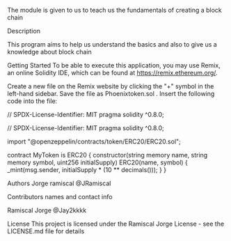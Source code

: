 The module is given to us to teach us the fundamentals of creating a block chain

Description

This program aims to help us understand the basics and also to give us a knowledge about block chain

Getting Started To be able to execute this application, you may use Remix, an online Solidity IDE, which can be found at https://remix.ethereum.org/.

Create a new file on the Remix website by clicking the "+" symbol in the left-hand sidebar. Save the file as Phoenixtoken.sol . Insert the following code into the file:

// SPDX-License-Identifier: MIT pragma solidity ^0.8.0;

// SPDX-License-Identifier: MIT pragma solidity ^0.8.0;

import "@openzeppelin/contracts/token/ERC20/ERC20.sol";

contract MyToken is ERC20 { constructor(string memory name, string memory symbol, uint256 initialSupply) ERC20(name, symbol) { _mint(msg.sender, initialSupply * (10 ** decimals())); } }

Authors Jorge ramiscal @JRamiscal

Contributors names and contact info

Ramiscal Jorge @Jay2kkkk

License
This project is licensed under the Ramiscal Jorge License - see the LICENSE.md file for details
